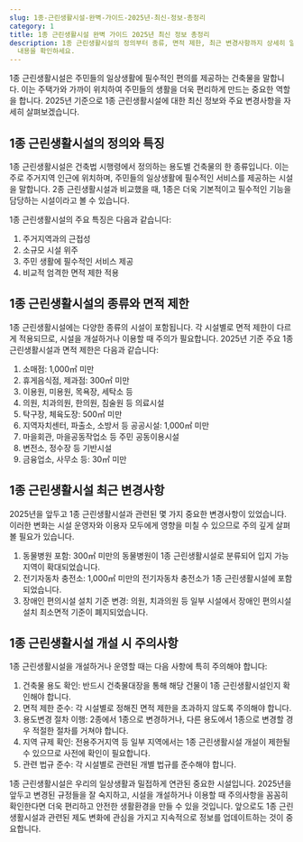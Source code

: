 ```yaml
---
slug: 1종-근린생활시설-완벽-가이드-2025년-최신-정보-총정리
category: 1
title: 1종 근린생활시설 완벽 가이드 2025년 최신 정보 총정리
description: 1종 근린생활시설의 정의부터 종류, 면적 제한, 최근 변경사항까지 상세히 알아봅니다. 2025년 기준 최신 정보로 업데이트된
  내용을 확인하세요.
---
```

1종 근린생활시설은 주민들의 일상생활에 필수적인 편의를 제공하는 건축물을 말합니다. 이는 주택가와 가까이 위치하여 주민들의 생활을 더욱 편리하게 만드는 중요한 역할을 합니다. 2025년 기준으로 1종 근린생활시설에 대한 최신 정보와 주요 변경사항을 자세히 살펴보겠습니다.

## 1종 근린생활시설의 정의와 특징

1종 근린생활시설은 건축법 시행령에서 정의하는 용도별 건축물의 한 종류입니다. 이는 주로 주거지역 인근에 위치하며, 주민들의 일상생활에 필수적인 서비스를 제공하는 시설을 말합니다. 2종 근린생활시설과 비교했을 때, 1종은 더욱 기본적이고 필수적인 기능을 담당하는 시설이라고 볼 수 있습니다.

1종 근린생활시설의 주요 특징은 다음과 같습니다:

1. 주거지역과의 근접성
2. 소규모 시설 위주
3. 주민 생활에 필수적인 서비스 제공
4. 비교적 엄격한 면적 제한 적용

## 1종 근린생활시설의 종류와 면적 제한

1종 근린생활시설에는 다양한 종류의 시설이 포함됩니다. 각 시설별로 면적 제한이 다르게 적용되므로, 시설을 개설하거나 이용할 때 주의가 필요합니다. 2025년 기준 주요 1종 근린생활시설과 면적 제한은 다음과 같습니다:

1. 소매점: 1,000㎡ 미만
2. 휴게음식점, 제과점: 300㎡ 미만
3. 이용원, 미용원, 목욕장, 세탁소 등
4. 의원, 치과의원, 한의원, 침술원 등 의료시설
5. 탁구장, 체육도장: 500㎡ 미만
6. 지역자치센터, 파출소, 소방서 등 공공시설: 1,000㎡ 미만
7. 마을회관, 마을공동작업소 등 주민 공동이용시설
8. 변전소, 정수장 등 기반시설
9. 금융업소, 사무소 등: 30㎡ 미만

## 1종 근린생활시설 최근 변경사항

2025년을 앞두고 1종 근린생활시설과 관련된 몇 가지 중요한 변경사항이 있었습니다. 이러한 변화는 시설 운영자와 이용자 모두에게 영향을 미칠 수 있으므로 주의 깊게 살펴볼 필요가 있습니다.

1. 동물병원 포함: 300㎡ 미만의 동물병원이 1종 근린생활시설로 분류되어 입지 가능 지역이 확대되었습니다.
2. 전기자동차 충전소: 1,000㎡ 미만의 전기자동차 충전소가 1종 근린생활시설에 포함되었습니다.
3. 장애인 편의시설 설치 기준 변경: 의원, 치과의원 등 일부 시설에서 장애인 편의시설 설치 최소면적 기준이 폐지되었습니다.

## 1종 근린생활시설 개설 시 주의사항

1종 근린생활시설을 개설하거나 운영할 때는 다음 사항에 특히 주의해야 합니다:

1. 건축물 용도 확인: 반드시 건축물대장을 통해 해당 건물이 1종 근린생활시설인지 확인해야 합니다.
2. 면적 제한 준수: 각 시설별로 정해진 면적 제한을 초과하지 않도록 주의해야 합니다.
3. 용도변경 절차 이행: 2종에서 1종으로 변경하거나, 다른 용도에서 1종으로 변경할 경우 적절한 절차를 거쳐야 합니다.
4. 지역 규제 확인: 전용주거지역 등 일부 지역에서는 1종 근린생활시설 개설이 제한될 수 있으므로 사전에 확인이 필요합니다.
5. 관련 법규 준수: 각 시설별로 관련된 개별 법규를 준수해야 합니다.

1종 근린생활시설은 우리의 일상생활과 밀접하게 연관된 중요한 시설입니다. 2025년을 앞두고 변경된 규정들을 잘 숙지하고, 시설을 개설하거나 이용할 때 주의사항을 꼼꼼히 확인한다면 더욱 편리하고 안전한 생활환경을 만들 수 있을 것입니다. 앞으로도 1종 근린생활시설과 관련된 제도 변화에 관심을 가지고 지속적으로 정보를 업데이트하는 것이 중요합니다.